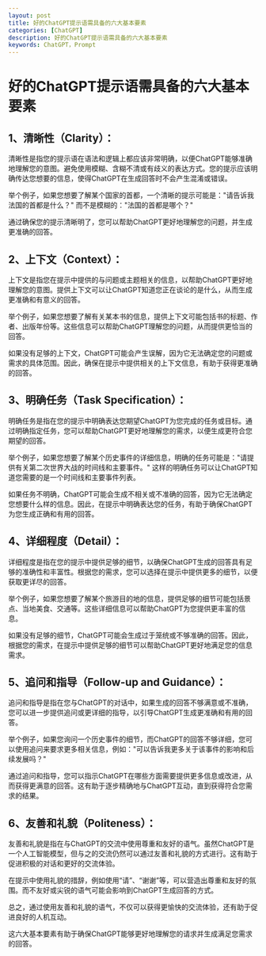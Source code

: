 ```yaml
---
layout: post
title: 好的ChatGPT提示语需具备的六大基本要素
categories: [ChatGPT]
description: 好的ChatGPT提示语需具备的六大基本要素
keywords: ChatGPT，Prompt
---
```

# 好的ChatGPT提示语需具备的六大基本要素

## 1、清晰性（Clarity）： 

清晰性是指您的提示语在语法和逻辑上都应该非常明确，以便ChatGPT能够准确地理解您的意图。避免使用模糊、含糊不清或有歧义的表达方式。您的提示应该明确传达您想要的信息，使得ChatGPT在生成回答时不会产生混淆或错误。

举个例子，如果您想要了解某个国家的首都，一个清晰的提示可能是："请告诉我法国的首都是什么？" 而不是模糊的："法国的首都是哪个？"

通过确保您的提示清晰明了，您可以帮助ChatGPT更好地理解您的问题，并生成更准确的回答。

## 2、上下文（Context）： 

上下文是指您在提示中提供的与问题或主题相关的信息，以帮助ChatGPT更好地理解您的意图。提供上下文可以让ChatGPT知道您正在谈论的是什么，从而生成更准确和有意义的回答。

举个例子，如果您想要了解有关某本书的信息，提供上下文可能包括书的标题、作者、出版年份等。这些信息可以帮助ChatGPT理解您的问题，从而提供更恰当的回答。

如果没有足够的上下文，ChatGPT可能会产生误解，因为它无法确定您的问题或需求的具体范围。因此，确保在提示中提供相关的上下文信息，有助于获得更准确的回答。

## 3、明确任务（Task Specification）： 

明确任务是指在您的提示中明确表达您期望ChatGPT为您完成的任务或目标。通过明确指定任务，您可以帮助ChatGPT更好地理解您的需求，以便生成更符合您期望的回答。

举个例子，如果您想要了解某个历史事件的详细信息，明确的任务可能是："请提供有关第二次世界大战的时间线和主要事件。" 这样的明确任务可以让ChatGPT知道您需要的是一个时间线和主要事件列表。

如果任务不明确，ChatGPT可能会生成不相关或不准确的回答，因为它无法确定您想要什么样的信息。因此，在提示中明确表达您的任务，有助于确保ChatGPT为您生成正确和有用的回答。

## 4、详细程度（Detail）： 

详细程度是指在您的提示中提供足够的细节，以确保ChatGPT生成的回答具有足够的准确性和丰富性。根据您的需求，您可以选择在提示中提供更多的细节，以便获取更详尽的回答。

举个例子，如果您想要了解某个旅游目的地的信息，提供足够的细节可能包括景点、当地美食、交通等。这些详细信息可以帮助ChatGPT为您提供更丰富的信息。

如果没有足够的细节，ChatGPT可能会生成过于笼统或不够准确的回答。因此，根据您的需求，在提示中提供足够的细节可以帮助ChatGPT更好地满足您的信息需求。

## 5、追问和指导（Follow-up and Guidance）： 

追问和指导是指在您与ChatGPT的对话中，如果生成的回答不够满意或不准确，您可以进一步提供追问或更详细的指导，以引导ChatGPT生成更准确和有用的回答。

举个例子，如果您询问一个历史事件的细节，而ChatGPT的回答不够详细，您可以使用追问来要求更多相关信息，例如："可以告诉我更多关于该事件的影响和后续发展吗？"

通过追问和指导，您可以指示ChatGPT在哪些方面需要提供更多信息或改进，从而获得更满意的回答。这有助于逐步精确地与ChatGPT互动，直到获得符合您需求的结果。

## 6、友善和礼貌（Politeness）： 

友善和礼貌是指在与ChatGPT的交流中使用尊重和友好的语气。虽然ChatGPT是一个人工智能模型，但与之的交流仍然可以通过友善和礼貌的方式进行。这有助于促进积极的对话和更好的交流体验。

在提示中使用礼貌的措辞，例如使用“请”、“谢谢”等，可以营造出尊重和友好的氛围。而不友好或尖锐的语气可能会影响到ChatGPT生成回答的方式。

总之，通过使用友善和礼貌的语气，不仅可以获得更愉快的交流体验，还有助于促进良好的人机互动。

这六大基本要素有助于确保ChatGPT能够更好地理解您的请求并生成满足您需求的回答。




